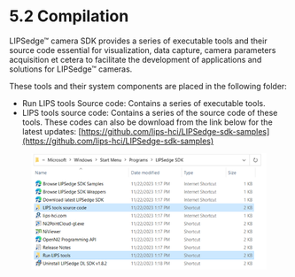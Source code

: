 # 5.2 Compilation

LIPSedge™ camera SDK provides a series of executable tools and their source code essential for visualization, data capture, camera parameters acquisition et cetera to facilitate the development of applications and solutions for LIPSedge™ cameras.

These tools and their system components are placed in the following folder:

* Run LIPS tools Source code: Contains a series of executable tools.
* LIPS tools source code: Contains a series of the source code of these tools. These codes can also be download from the link below for the latest updates: [https://github.com/lips-hci/LIPSedge-sdk-samples](https://github.com/lips-hci/LIPSedge-sdk-samples)

<figure><img src="../.gitbook/assets/global_camera/tools compilation/image (30).png" alt=""><figcaption></figcaption></figure>
